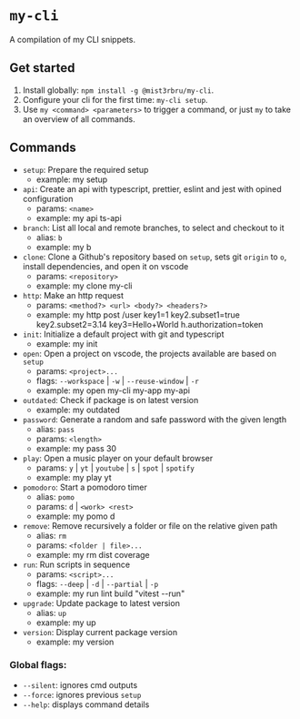 # `my-cli`

A compilation of my CLI snippets.

## Get started

1. Install globally: `npm install -g @mist3rbru/my-cli`.
2. Configure your cli for the first time: `my-cli setup`.
3. Use `my <command> <parameters>` to trigger a command, or just `my` to take an overview of all commands.

## Commands

- `setup`: Prepare the required setup
  - example: my setup
- `api`: Create an api with typescript, prettier, eslint and jest with opined configuration
  - params: `<name>`
  - example: my api ts-api
- `branch`: List all local and remote branches, to select and checkout to it
  - alias: `b`
  - example: my b
- `clone`: Clone a Github's repository based on `setup`, sets git `origin` to `o`, install dependencies, and open it on vscode
  - params: `<repository>`
  - example: my clone my-cli
- `http`: Make an http request
  - params: `<method?> <url> <body?> <headers?>`
  - example: my http post /user key1=1 key2.subset1=true key2.subset2=3.14 key3=Hello+World h.authorization=token
- `init`: Initialize a default project with git and typescript
  - example: my init
- `open`: Open a project on vscode, the projects available are based on `setup`
  - params: `<project>...`
  - flags: `--workspace` | `-w` | `--reuse-window` | `-r`
  - example: my open my-cli my-app my-api
- `outdated`: Check if package is on latest version
  - example: my outdated
- `password`: Generate a random and safe password with the given length
  - alias: `pass`
  - params: `<length>`
  - example: my pass 30
- `play`: Open a music player on your default browser
  - params: `y` | `yt` | `youtube` | `s` | `spot` | `spotify`
  - example: my play yt
- `pomodoro`: Start a pomodoro timer
  - alias: `pomo`
  - params: `d` | `<work> <rest>`
  - example: my pomo d
- `remove`: Remove recursively a folder or file on the relative given path
  - alias: `rm`
  - params: `<folder | file>...`
  - example: my rm dist coverage
- `run`: Run scripts in sequence
  - params: `<script>...`
  - flags: `--deep` | `-d` | `--partial` | `-p`
  - example: my run lint build "vitest --run"
- `upgrade`: Update package to latest version
  - alias: `up`
  - example: my up
- `version`: Display current package version
  - example: my version

### Global flags:

- `--silent`: ignores cmd outputs
- `--force`: ignores previous `setup`
- `--help`: displays command details
